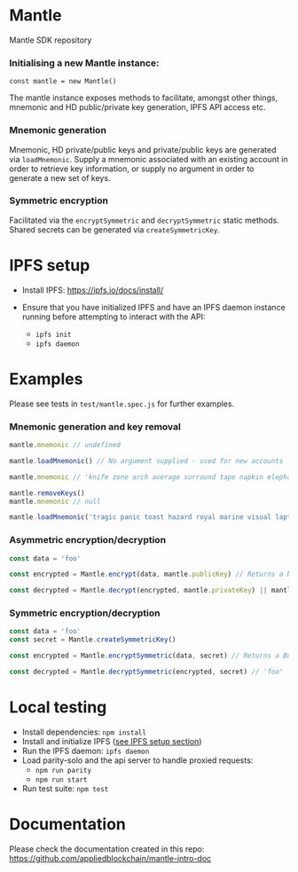 # Mantle

Mantle SDK repository

### Initialising a new Mantle instance:

`const mantle = new Mantle()`

The mantle instance exposes methods to facilitate, amongst other things, mnemonic and HD public/private key generation, IPFS API access etc.

### Mnemonic generation

Mnemonic, HD private/public keys and private/public keys are generated via `loadMnemonic`. Supply a mnemonic associated with an existing account in order to retrieve key information, or supply no argument in order to generate a new set of keys.

### Symmetric encryption

Facilitated via the `encryptSymmetric` and `decryptSymmetric` static methods. Shared secrets can be generated via `createSymmetricKey`.

# IPFS setup

- Install IPFS: https://ipfs.io/docs/install/

- Ensure that you have initialized IPFS and have an IPFS daemon instance running before attempting to interact with the API:

    - `ipfs init`
    - `ipfs daemon`


# Examples

Please see tests in `test/mantle.spec.js` for further examples.

### Mnemonic generation and key removal

```js
mantle.mnemonic // undefined

mantle.loadMnemonic() // No argument supplied - used for new accounts

mantle.mnemonic // 'knife zone arch average surround tape napkin elephant share fuel jeans false'

mantle.removeKeys()
mantle.mnemonic // null

mantle.loadMnemonic('tragic panic toast hazard royal marine visual laptop salmon guard finger upper') // Mnemonc supplied - should be used to load existing keys
```

### Asymmetric encryption/decryption

```js
const data = 'foo'

const encrypted = Mantle.encrypt(data, mantle.publicKey) // Returns a buffer

const decrypted = Mantle.decrypt(encrypted, mantle.privateKey) || mantle.decrypt(encrypted) // 'foo'
```

### Symmetric encryption/decryption

```js
const data = 'foo'
const secret = Mantle.createSymmetricKey()

const encrypted = Mantle.encryptSymmetric(data, secret) // Returns a Buffer

const decrypted = Mantle.decryptSymmetric(encrypted, secret) // 'foo'
```

# Local testing

- Install dependencies: `npm install`
- Install and initialize IPFS ([see IPFS setup section](#ipfs-setup))
- Run the IPFS daemon: `ipfs daemon`
- Load parity-solo and the api server to handle proxied requests: 
    - `npm run parity`
    - `npm run start`
- Run test suite: `npm test`

# Documentation

Please check the documentation created in this repo: https://github.com/appliedblockchain/mantle-intro-doc
